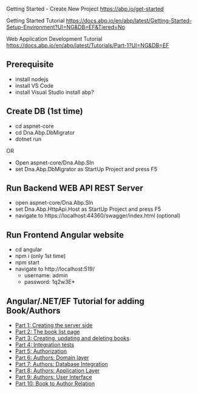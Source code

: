 Getting Started - Create New Project
https://abp.io/get-started

Getting Started Tutorial
https://docs.abp.io/en/abp/latest/Getting-Started-Setup-Environment?UI=NG&DB=EF&Tiered=No

Web Application Development Tutorial
https://docs.abp.io/en/abp/latest/Tutorials/Part-1?UI=NG&DB=EF

## Prerequisite

- install nodejs
- install VS Code
- install Visual Studio
install abp?

## Create DB (1st time)

- cd aspnet-core
- cd Dna.Abp.DbMigrator
- dotnet run

OR

- Open aspnet-core/Dna.Abp.Sln
- set Dna.Abp.DbMigrator as StartUp Project and press F5

## Run Backend WEB API REST Server

- open aspnet-core/Dna.Abp.Sln
- set Dna.Abp.HttpApi.Host as StartUp Project and press F5
- navigate to https://localhost:44360/swagger/index.html (optional)

## Run Frontend Angular website

- cd angular
- npm i (only 1st time)
- npm start
- navigate to http://localhost:519/
  - username: admin
  - password: 1q2w3E\*

## Angular/.NET/EF Tutorial for adding Book/Authors

- [Part 1: Creating the server side](/docs/01-creating-the-server-side)
- [Part 2: The book list page](/docs/02-the-book-list-page)
- [Part 3: Creating, updating and deleting books](/docs/03-creating-updating-and-deleting-books)
- [Part 4: Integration tests](/docs/04-integration-tests)
- [Part 5: Authorization](/docs/0)
- [Part 6: Authors: Domain layer](/docs/0)
- [Part 7: Authors: Database Integration](/docs/0)
- [Part 8: Authors: Application Layer](/docs/0)
- [Part 9: Authors: User Interface](/docs/0)
- [Part 10: Book to Author Relation](/docs/0)
